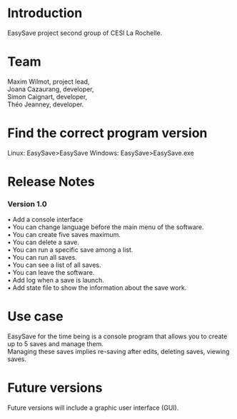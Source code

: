 # Introduction
EasySave project second group of CESI La Rochelle.

# Team
Maxim Wilmot, project lead,<br />
Joana Cazaurang, developer,<br />
Simon Caignart, developer,<br />
Théo Jeanney, developer.

# Find the correct program version
Linux: EasySave>EasySave
Windows: EasySave>EasySave.exe

# Release Notes
### Version 1.0

•	Add a console interface <br />
•	You can change language before the main menu of the software.<br />
•	You can create five saves maximum.<br />
•	You can delete a save.<br />
•	You can run a specific save among a list.<br />
•	You can run all saves.<br />
•	You can see a list of all saves.<br />
•	You can leave the software.<br />
•	Add log when a save is launch.<br />
•	Add state file to show the information about the save work.<br />

# Use case
EasySave for the time being is a console program that allows you to create up to 5 saves and manage them.<br />
Managing these saves implies re-saving after edits, deleting saves, viewing saves.<br />

# Future versions
Future versions will include a graphic user interface (GUI).

